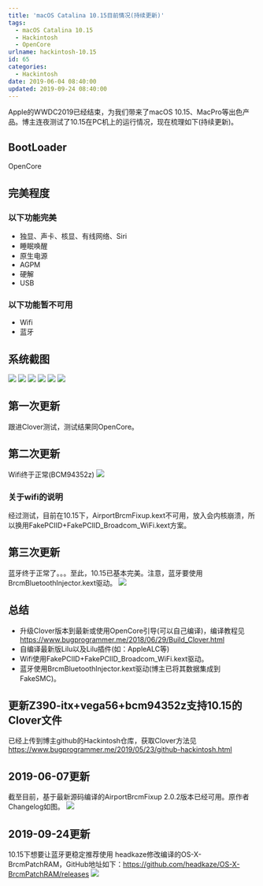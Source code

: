 ```yaml
---
title: 'macOS Catalina 10.15目前情况(持续更新)'
tags:
  - macOS Catalina 10.15
  - Hackintosh
  - OpenCore
urlname: hackintosh-10.15
id: 65
categories:
  - Hackintosh
date: 2019-06-04 08:40:00
updated: 2019-09-24 08:40:00
---
```


Apple的WWDC2019已经结束，为我们带来了macOS 10.15、MacPro等出色产品。博主连夜测试了10.15在PC机上的运行情况，现在梳理如下(持续更新)。<!--more-->

## BootLoader
OpenCore
## 完美程度
### 以下功能完美
* 独显、声卡、核显、有线网络、Siri
* 睡眠唤醒
* 原生电源
* AGPM
* 硬解
* USB

### 以下功能暂不可用
* Wifi
* 蓝牙

## 系统截图
![](/images/10.15-1.png)
![](/images/10.15-2.png)
![](/images/10.15-3.png)
![](/images/10.15-4.png)
![](/images/10.15-5.png)
![](/images/10.15-6.png)

## 第一次更新
跟进Clover测试，测试结果同OpenCore。

## 第二次更新
Wifi终于正常(BCM94352z)
![](/images/10.15-7.png)

### 关于wifi的说明
经过测试，目前在10.15下，AirportBrcmFixup.kext不可用，放入会内核崩溃，所以换用FakePCIID+FakePCIID_Broadcom_WiFi.kext方案。

## 第三次更新
蓝牙终于正常了。。。至此，10.15已基本完美。注意，蓝牙要使用BrcmBluetoothInjector.kext驱动。
![](/images/10.15-8.png)

## 总结
* 升级Clover版本到最新或使用OpenCore引导(可以自己编译)，编译教程见
https://www.bugprogrammer.me/2018/06/29/Build_Clover.html
* 自编译最新版Lilu以及Lilu插件(如：AppleALC等)
* Wifi使用FakePCIID+FakePCIID_Broadcom_WiFi.kext驱动。
* 蓝牙使用BrcmBluetoothInjector.kext驱动(博主已将其数据集成到FakeSMC)。

## 更新Z390-itx+vega56+bcm94352z支持10.15的Clover文件
已经上传到博主github的Hackintosh仓库，获取Clover方法见
https://www.bugprogrammer.me/2019/05/23/github-hackintosh.html

## 2019-06-07更新
截至目前，基于最新源码编译的AirportBrcmFixup 2.0.2版本已经可用。原作者Changelog如图。
![](/images/10.15-9.png)

## 2019-09-24更新
10.15下想要让蓝牙更稳定推荐使用 headkaze修改编译的OS-X-BrcmPatchRAM，GitHub地址如下：https://github.com/headkaze/OS-X-BrcmPatchRAM/releases
![](/images/10.15-10.png)

